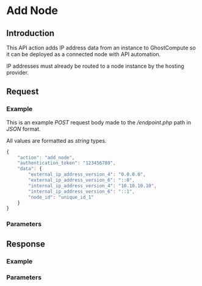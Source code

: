 # Add Node

## Introduction

This API action adds IP address data from an instance to GhostCompute so it can be deployed as a connected node with API automation.

IP addresses must already be routed to a node instance by the hosting provider.

## Request

### Example

This is an example *POST* request body made to the */endpoint.php* path in *JSON* format.

All values are formatted as *string* types.

``` javascript
{
    "action": "add_node",
    "authentication_token": "123456789",
    "data": {
        "external_ip_address_version_4": "0.0.0.0",
        "external_ip_address_version_6": "::0",
        "internal_ip_address_version_4": "10.10.10.10",
        "internal_ip_address_version_6": "::1",
        "node_id": "unique_id_1"
    }
}
```

### Parameters

## Response

### Example

### Parameters
